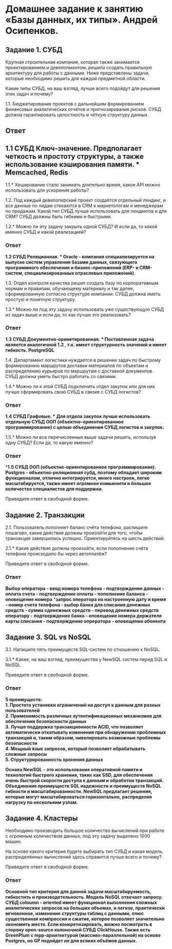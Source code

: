 # Домашнее задание к занятию «Базы данных, их типы». Андрей Осипенков.

## Задание 1. СУБД
Крупная строительная компания, которая также занимается проектированием и девелопментом, решила создать правильную архитектуру для работы с данными. Ниже представлены задачи, которые необходимо решить для каждой предметной области.

Какие типы СУБД, на ваш взгляд, лучше всего подойдут для решения этих задач и почему?

1.1. Бюджетирование проектов с дальнейшим формированием финансовых аналитических отчётов и прогнозирования рисков. СУБД должна гарантировать целостность и чёткую структуру данных.

## Ответ
## **1.1 СУБД Ключ-значение. Предполагает четкость и простоту структуры, а также использование кэширования памяти. * Memcached, Redis**

1.1.* Хеширование стало занимать длительно время, какое API можно использовать для ускорения работы?

1.2. Под каждый девелоперский проект создаётся отдельный лендинг, и все данные по лидам стекаются в CRM к маркетологам и менеджерам по продажам. Какой тип СУБД лучше использовать для лендингов и для CRM? СУБД должны быть гибкими и быстрыми.

1.2.* Можно ли эту задачу закрыть одной СУБД? И если да, то какой именно СУБД и какой реализацией?

### Ответ

**1.2 СУБД Реляционная. * Oracle - компания специализируется на выпуске систем управления базами данных, связующего программного обеспечения и бизнес-приложений (ERP- и CRM-систем, специализированных отраслевых приложений).**

1.3. Отдел контроля качества решил создать базу по корпоративным нормам и правилам, обучающему материалу и так далее, сформированную согласно структуре компании. СУБД должна иметь простую и понятную структуру.

1.3.* Можно ли под эту задачу использовать уже существующую СУБД из задач выше и если да, то как лучше это реализовать?

### Ответ

**1.3 СУБД Документно-оринетированная. * Поставленная задача является аналогичной 1.2 , т.к. имеет структурность значений и имеет гибкость. PostgreSQL**

1.4. Департамент логистики нуждается в решении задач по быстрому формированию маршрутов доставки материалов по объектам и распределению курьеров по маршрутам с доставкой документов. СУБД должна уметь быстро работать со связями.

1.4.* Можно ли к этой СУБД подключить отдел закупок или для них лучше сформировать свою СУБД в связке с СУБД логистов?

### Ответ

**1.4 СУБД Графовые. * Для отдела закупок лучше использовать отдельную СУБД ООП (объектно-ориентированное программирование) с целью объединения СУБД логистов и закупок.**

1.5.* Можно ли все перечисленные выше задачи решить, используя одну СУБД? Если да, то какую именно?

### Ответ

***1.5 СУБД ООП (объектно-ориентированное программирование). Postgres - объектно-реляционная субд, поэтому обладает широким функционалом, отлично интегрируется, много настроек, легко масштабируется, также имеет огромное комьюнити и большое количество специалистов для поддержки.**

Приведите ответ в свободной форме.


## Задание 2. Транзакции
2.1. Пользователь пополняет баланс счёта телефона, распишите пошагово, какие действия должны произойти для того, чтобы транзакция завершилась успешно. Ориентируйтесь на шесть действий.

2.1.* Какие действия должны произойти, если пополнение счёта телефона происходило бы через автоплатёж?

Приведите ответ в свободной форме.

### Ответ

**Выбор оператора - ввод номера телефона - подтверждение данных - оплата счета - подтверждение оплаты - пополнение баланса - оповещение номера**
***запрос оператора на настроенную дату и время - номер счета телефона - выбор банка для списания денежных средств - сумма сденежных средств - перевод денежных средств оператору - подтверждение банка - оповещение номера держателя карты списания - подтверждение опрератора - оповещение абонента**

## Задание 3. SQL vs NoSQL

3.1. Напишите пять преимуществ SQL-систем по отношению к NoSQL.

3.1.* Какие, на ваш взгляд, преимущества у NewSQL систем перед SQL и NoSQL.

Приведите ответ в свободной форме.

### Ответ

**5 преимуществ:**  
**1. Простота установки ограничений на доступ к данным для разных пользователей**  
**2. Применимость различных аутентификационных механизмов для обеспечения безопасности данных**  
**3. Лучше поддержка транзакционности ACID, что позволяет автоматически откатывать изменения при обнаружении проблемных транзакций и, таким образом, нивелировать возможные проблемы безопасности**  
**4. Мощный язык запросов, который позволяет обрабатывать сложные запросы**  
**5. Структурированность хронения данных**  

**Основа NewSQL - это использование оперативной памяти и технологий быстрого хранения, таких как SSD, для обеспечения очень быстрой скорости доступа к данным и обработки транзакций. Объединение преимуществ SQL надежности и  преимуществ NoSQL гибкости и масштабированности. NewSQL предлагает решения, которые могут масштабироваться горизонтально, распределяя нагрузку по нескольким узлам.**

## Задание 4. Кластеры

Необходимо производить большое количество вычислений при работе с огромным количеством данных, под эту задачу выделено 1000 машин.

На основе какого критерия будете выбирать тип СУБД и какая модель распределённых вычислений здесь справится лучше всего и почему?

Приведите ответ в свободной форме.

### Ответ

**Основной тип критерия для данной задачи масштабируемость, гибкостить и производетельность. Модель NoSQL отвечает запросу. СУБД coloumn - oriented имеет функционал выполнения сложных аналитических запросов на больших объемах, и легкое, практически мгновенное, изменение структуры таблиц с данными, плюс существенная компрессия и сжатие, которое позволяет значительно экономить место. Если конкретизировать, можно посмотреть в сторону open-source колоночной СУБД ClickHouse. Также есть GreenPlum с mpp-архитектурой (массиво-параллельной) на основе Postgres, но GP подойдет не для всяких объёмов данных.**


